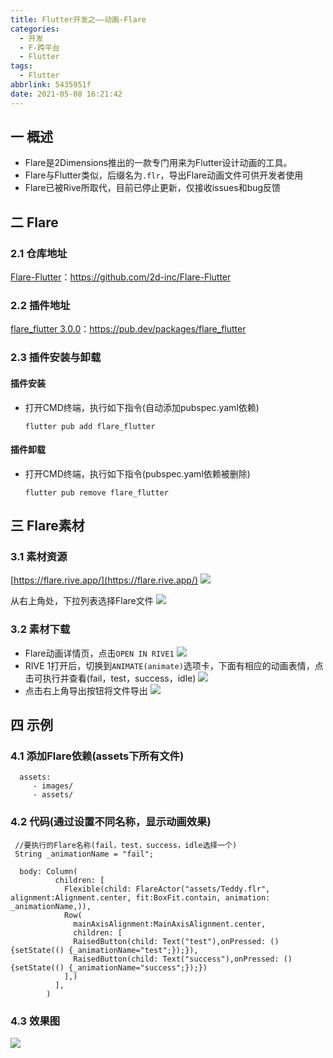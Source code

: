 ```yaml
---
title: Flutter开发之——动画-Flare
categories:
  - 开发
  - F-跨平台
  - Flutter
tags:
  - Flutter
abbrlink: 5435951f
date: 2021-05-08 16:21:42
---
```

## 一 概述

* Flare是2Dimensions推出的一款专门用来为Flutter设计动画的工具。
* Flare与Flutter类似，后缀名为`.flr`，导出Flare动画文件可供开发者使用
* Flare已被Rive所取代，目前已停止更新，仅接收issues和bug反馈

<!--more-->

## 二 Flare

### 2.1 仓库地址

[Flare-Flutter](https://github.com/2d-inc/Flare-Flutter)：https://github.com/2d-inc/Flare-Flutter

### 2.2 插件地址

[flare_flutter 3.0.0](https://pub.dev/packages/flare_flutter)：https://pub.dev/packages/flare_flutter

###  2.3 插件安装与卸载

#### 插件安装

* 打开CMD终端，执行如下指令(自动添加pubspec.yaml依赖)

  ```
  flutter pub add flare_flutter
  ```
#### 插件卸载

* 打开CMD终端，执行如下指令(pubspec.yaml依赖被删除)

  ```
  flutter pub remove flare_flutter
  ```
## 三 Flare素材
### 3.1 素材资源
[https://flare.rive.app/](https://flare.rive.app/)
![][2]

从右上角处，下拉列表选择Flare文件
![][3]
### 3.2 素材下载
* Flare动画详情页，点击`OPEN IN RIVE1`
  ![][4]
* RIVE 1打开后，切换到`ANIMATE(animate)`选项卡，下面有相应的动画表情，点击可执行并查看(fail，test，success，idle)
  ![][5]
* 点击右上角导出按钮将文件导出
  ![][6]

## 四 示例

### 4.1 添加Flare依赖(assets下所有文件)

```
  assets:
     - images/
     - assets/
```

### 4.2 代码(通过设置不同名称，显示动画效果)

```
 //要执行的Flare名称(fail，test，success，idle选择一个)
 String _animationName = "fail";
 
  body: Column(
          children: [
            Flexible(child: FlareActor("assets/Teddy.flr", alignment:Alignment.center, fit:BoxFit.contain, animation: _animationName,)),
            Row(
              mainAxisAlignment:MainAxisAlignment.center,
              children: [
              RaisedButton(child: Text("test"),onPressed: (){setState(() {_animationName="test";});}),
              RaisedButton(child: Text("success"),onPressed: (){setState(() {_animationName="success";});})
            ],)
          ],
        )
```

### 4.3 效果图
![][7]




[1]:https://cdn.staticaly.com/gh/PGzxc/CDN/master/blog-flutter/flutter-flare-plugin.png
[2]:https://cdn.staticaly.com/gh/PGzxc/CDN/master/blog-flutter/flutter-flare-resource-web.png
[3]:https://cdn.staticaly.com/gh/PGzxc/CDN/master/blog-flutter/flutter-flare-resource-select.png
[4]:https://cdn.staticaly.com/gh/PGzxc/CDN/master/blog-flutter/flutter-flare-open-in-rive1.png
[5]:https://cdn.staticaly.com/gh/PGzxc/CDN/master/blog-flutter/flutter-flare-animate-qiehuan.gif
[6]:https://cdn.staticaly.com/gh/PGzxc/CDN/master/blog-flutter/flutter-flare-animate-download.gif
[7]:https://cdn.staticaly.com/gh/PGzxc/CDN/master/blog-flutter/flutter-flare-animate-result.gif